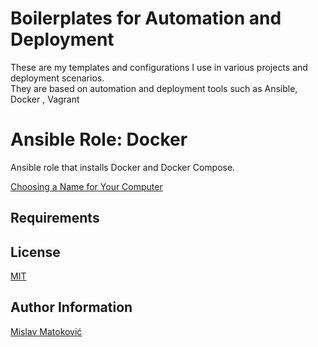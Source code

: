 # Boilerplates for Automation and Deployment

These are my templates and configurations I use in various projects and deployment scenarios.  
They are based on automation and deployment tools such as Ansible, Docker , Vagrant

# Ansible Role: Docker

Ansible role that installs Docker and Docker Compose.  

[Choosing a Name for Your Computer](https://www.rfc-editor.org/rfc/rfc1178)

## Requirements

## License
[MIT](LICENSE)

## Author Information
[Mislav Matoković](https://github.com/mmatokovi)